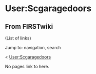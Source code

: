 # User:Scgaragedoors

## From FIRSTwiki

(List of links)

Jump to: navigation, search

< [User:Scgaragedoors](/index.php?title=User:Scgaragedoors&redirect=no "User:Scgaragedoors")

No pages link to here.
